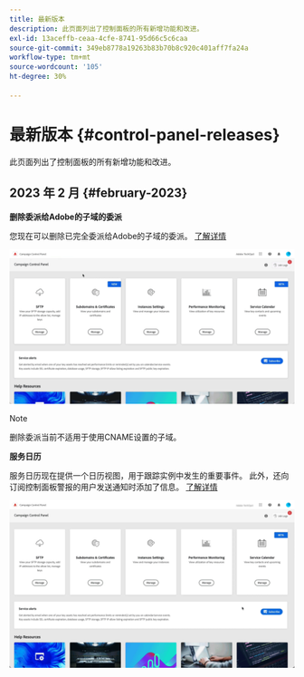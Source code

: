 ```yaml
---
title: 最新版本
description: 此页面列出了控制面板的所有新增功能和改进。
exl-id: 13aceffb-ceaa-4cfe-8741-95d66c5c6caa
source-git-commit: 349eb8778a19263b83b70b8c920c401aff7fa24a
workflow-type: tm+mt
source-wordcount: '105'
ht-degree: 30%

---
```


# 最新版本 {#control-panel-releases}

此页面列出了控制面板的所有新增功能和改进。

## 2023 年 2 月 {#february-2023}

**删除委派给Adobe的子域的委派**

您现在可以删除已完全委派给Adobe的子域的委派。 [了解详情](../subdomains-certificates/using/remove-delegated-subdomains.md)

![](assets/do-not-localize/gif-delegation.gif)

>[!NOTE]
>
>删除委派当前不适用于使用CNAME设置的子域。

**服务日历**

服务日历现在提供一个日历视图，用于跟踪实例中发生的重要事件。 此外，还向订阅控制面板警报的用户发送通知时添加了信息。 [了解详情](../service-events/service-events.md)

![](assets/do-not-localize/gif-calendar.gif)
